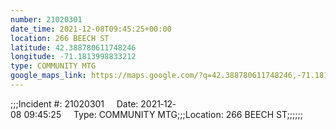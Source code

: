 ```yaml
---
number: 21020301
date_time: 2021-12-08T09:45:25+00:00
location: 266 BEECH ST
latitude: 42.388780611748246
longitude: -71.1813998833212
type: COMMUNITY MTG
google_maps_link: https://maps.google.com/?q=42.388780611748246,-71.1813998833212
---
```


;;;Incident #: 21020301     Date: 2021‐12‐08 09:45:25     Type: COMMUNITY MTG;;;Location: 266 BEECH ST;;;;;;
